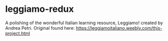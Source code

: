 # leggiamo-redux
 A polishing of the wonderful Italian learning resource, Leggiamo! created by Andrea Petri. Original found here: https://leggiamoitaliano.weebly.com/this-project.html

